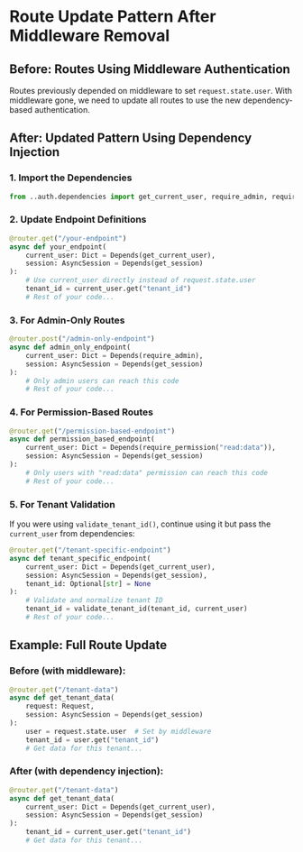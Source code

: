 # Route Update Pattern After Middleware Removal

## Before: Routes Using Middleware Authentication

Routes previously depended on middleware to set `request.state.user`. With middleware gone, we need to update all routes to use the new dependency-based authentication.

## After: Updated Pattern Using Dependency Injection

### 1. Import the Dependencies

```python
from ..auth.dependencies import get_current_user, require_admin, require_permission
```

### 2. Update Endpoint Definitions

```python
@router.get("/your-endpoint")
async def your_endpoint(
    current_user: Dict = Depends(get_current_user),
    session: AsyncSession = Depends(get_session)
):
    # Use current_user directly instead of request.state.user
    tenant_id = current_user.get("tenant_id")
    # Rest of your code...
```

### 3. For Admin-Only Routes

```python
@router.post("/admin-only-endpoint")
async def admin_only_endpoint(
    current_user: Dict = Depends(require_admin),
    session: AsyncSession = Depends(get_session)
):
    # Only admin users can reach this code
    # Rest of your code...
```

### 4. For Permission-Based Routes

```python
@router.get("/permission-based-endpoint")
async def permission_based_endpoint(
    current_user: Dict = Depends(require_permission("read:data")),
    session: AsyncSession = Depends(get_session)
):
    # Only users with "read:data" permission can reach this code
    # Rest of your code...
```

### 5. For Tenant Validation

If you were using `validate_tenant_id()`, continue using it but pass the `current_user` from dependencies:

```python
@router.get("/tenant-specific-endpoint")
async def tenant_specific_endpoint(
    current_user: Dict = Depends(get_current_user),
    session: AsyncSession = Depends(get_session),
    tenant_id: Optional[str] = None
):
    # Validate and normalize tenant ID
    tenant_id = validate_tenant_id(tenant_id, current_user)
    # Rest of your code...
```

## Example: Full Route Update

### Before (with middleware):

```python
@router.get("/tenant-data")
async def get_tenant_data(
    request: Request,
    session: AsyncSession = Depends(get_session)
):
    user = request.state.user  # Set by middleware
    tenant_id = user.get("tenant_id")
    # Get data for this tenant...
```

### After (with dependency injection):

```python
@router.get("/tenant-data")
async def get_tenant_data(
    current_user: Dict = Depends(get_current_user),
    session: AsyncSession = Depends(get_session)
):
    tenant_id = current_user.get("tenant_id")
    # Get data for this tenant...
```
